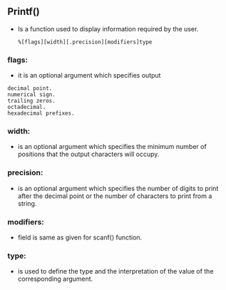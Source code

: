 ## Printf()
* Is a function used to display information required by the user.
  ~~~
  %[flags][width][.precision][modifiers]type
  ~~~

### flags:
* it is an optional argument which specifies output
~~~
decimal point.
numerical sign.
trailing zeros.
octadecimal.
hexadecimal prefixes.
~~~
### width:
* is an optional argument which specifies the minimum number of positions
  that the output characters will occupy.
### precision:
* is an optional argument which specifies the number of digits to print
  after the decimal point or the number of characters to print from a string.

### modifiers:
* field is same as given for scanf() function.

### type:
* is used to define the type and the interpretation of the value
  of the corresponding argument.
